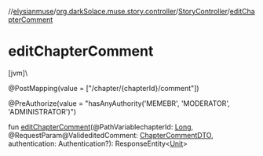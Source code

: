 //[elysianmuse](../../../index.md)/[org.darkSolace.muse.story.controller](../index.md)/[StoryController](index.md)/[editChapterComment](edit-chapter-comment.md)

# editChapterComment

[jvm]\

@PostMapping(value = [&quot;/chapter/{chapterId}/comment&quot;])

@PreAuthorize(value = &quot;hasAnyAuthority('MEMEBR', 'MODERATOR', 'ADMINISTRATOR')&quot;)

fun [editChapterComment](edit-chapter-comment.md)(@PathVariablechapterId: [Long](https://kotlinlang.org/api/latest/jvm/stdlib/kotlin/-long/index.html), @RequestParam@ValideditedComment: [ChapterCommentDTO](../../org.darkSolace.muse.story.model.dto/-chapter-comment-d-t-o/index.md), authentication: Authentication?): ResponseEntity&lt;[Unit](https://kotlinlang.org/api/latest/jvm/stdlib/kotlin/-unit/index.html)&gt;
